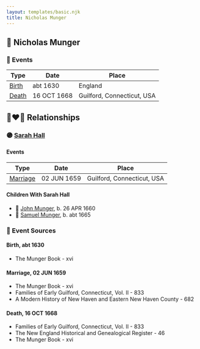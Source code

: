 ```yaml
---
layout: templates/basic.njk
title: Nicholas Munger
---
```

## 🔵 Nicholas Munger

### 📆 Events

Type | Date | Place
------ | ------ | ------
[Birth](#event-b2506842-d0cf-45f4-b5fd-8f63f1537b86) | abt 1630 | England
[Death](#event-fb1ec186-a184-42d6-8cb8-55a7dfcc328c) | 16 OCT 1668 | Guilford, Connecticut, USA

## 👩‍❤️‍👨 Relationships

### 🟣 [Sarah Hall](/people/4/42804920)

#### Events

Type | Date | Place
------ | ------ | ------
[Marriage](#event-475ab393-71ee-40f4-acf5-3846acc767b9) | 02 JUN 1659 | Guilford, Connecticut, USA
#### Children With Sarah Hall
* 🔵 [John Munger](/people/5/5748706), b. 26 APR 1660
* 🔵 [Samuel Munger](/people/5/57362828), b. abt 1665
### 📰 Event Sources

#### <a id="event-b2506842-d0cf-45f4-b5fd-8f63f1537b86"></a> Birth, abt 1630
* The Munger Book  - xvi

#### <a id="event-475ab393-71ee-40f4-acf5-3846acc767b9"></a> Marriage, 02 JUN 1659
* The Munger Book  - xvi
* Families of Early Guilford, Connecticut, Vol. II  - 833
* A Modern History of New Haven and Eastern New Haven County  - 682
#### <a id="event-fb1ec186-a184-42d6-8cb8-55a7dfcc328c"></a> Death, 16 OCT 1668
* Families of Early Guilford, Connecticut, Vol. II  - 833
* The New England Historical and Genealogical Register  - 46
* The Munger Book  - xvi
